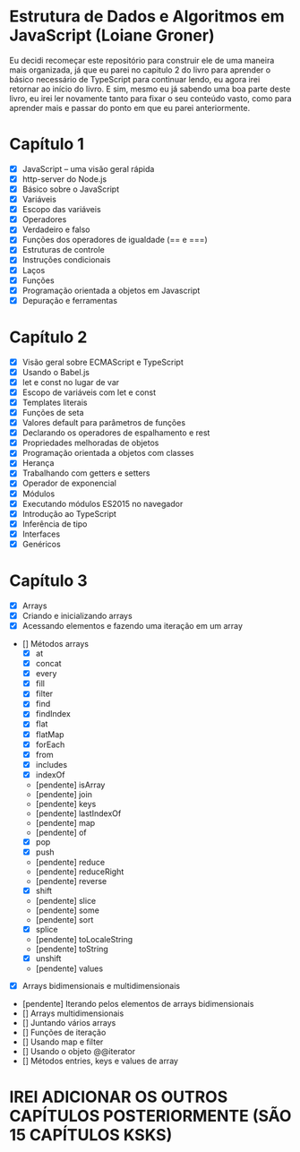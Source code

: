 # Estrutura de Dados e Algoritmos em JavaScript (Loiane Groner)

Eu decidi recomeçar este repositório para construir ele de uma maneira mais organizada, já que eu parei no capitulo 2 do livro para aprender o básico necessário de TypeScript para continuar lendo, eu agora irei retornar ao início do livro. E sim, mesmo eu já sabendo uma boa parte deste livro, eu irei ler novamente tanto para fixar o seu conteúdo vasto, como para aprender mais e passar do ponto em que eu parei anteriormente.

# Capítulo 1

- [x] JavaScript – uma visão geral rápida
- [x] http-server do Node.js
- [x] Básico sobre o JavaScript
- [x] Variáveis
- [x] Escopo das variáveis
- [x] Operadores
- [x] Verdadeiro e falso
- [x] Funções dos operadores de igualdade (== e ===)
- [x] Estruturas de controle
- [x] Instruções condicionais
- [x] Laços
- [x] Funções
- [x] Programação orientada a objetos em Javascript
- [x] Depuração e ferramentas

# Capítulo 2

- [x] Visão geral sobre ECMAScript e TypeScript
- [x] Usando o Babel.js
- [x] let e const no lugar de var
- [x] Escopo de variáveis com let e const
- [x] Templates literais
- [x] Funções de seta
- [x] Valores default para parâmetros de funções
- [x] Declarando os operadores de espalhamento e rest
- [x] Propriedades melhoradas de objetos
- [x] Programação orientada a objetos com classes
- [x] Herança
- [x] Trabalhando com getters e setters
- [x] Operador de exponencial
- [x] Módulos
- [x] Executando módulos ES2015 no navegador
- [x] Introdução ao TypeScript
- [x] Inferência de tipo
- [x] Interfaces
- [x] Genéricos

# Capítulo 3

- [x] Arrays
- [x] Criando e inicializando arrays
- [x] Acessando elementos e fazendo uma iteração em um array
- [] Métodos arrays
  - [x] at
  - [x] concat
  - [x] every
  - [x] fill
  - [x] filter
  - [x] find
  - [x] findIndex
  - [x] flat
  - [x] flatMap
  - [x] forEach
  - [x] from
  - [x] includes
  - [x] indexOf
  - [pendente] isArray
  - [pendente] join
  - [pendente] keys
  - [pendente] lastIndexOf
  - [pendente] map
  - [pendente] of
  - [x] pop
  - [x] push
  - [pendente] reduce
  - [pendente] reduceRight
  - [pendente] reverse
  - [x] shift
  - [pendente] slice
  - [pendente] some
  - [pendente] sort
  - [x] splice
  - [pendente] toLocaleString
  - [pendente] toString
  - [x] unshift
  - [pendente] values
  
- [x] Arrays bidimensionais e multidimensionais
- [pendente] Iterando pelos elementos de arrays bidimensionais
- [] Arrays multidimensionais
- [] Juntando vários arrays
- [] Funções de iteração
- [] Usando map e filter
- [] Usando o objeto @@iterator
- [] Métodos entries, keys e values de array

# IREI ADICIONAR OS OUTROS CAPÍTULOS POSTERIORMENTE (SÃO 15 CAPÍTULOS KSKS)
